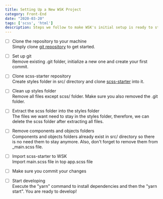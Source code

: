 ```yaml
---
title: Setting Up a New WSK Project 
category: Front-End
date: "2020-03-20"
tags: ['scss', 'html']
description: Steps we follow to make WSK's initial setup is ready to start a new project. This checklist also covers how to import and start to use scss-starter with WSK.
---
```


- [ ] Clone the repository to your machine  
Simply clone [git repository](https://github.com/atolye15/web-starter-kit) to get started.

- [ ] Set up git  
Remove existing .git folder, initialize a new one and create your first commit.

- [ ] Clone scss-starter repository  
Create styles folder in src/ directory and clone [scss-starter](https://github.com/atolye15/scss-starter/) into it.

- [ ] Clean up styles folder  
Remove all files except scss/ folder. Make sure you also removed the .git folder.

- [ ] Extract the scss folder into the styles folder  
The files we want need to stay in the styles folder, therefore, we can delete the scss folder after extracting all files.

- [ ] Remove components and objects folders  
Components and objects folders already exist in src/ directory so there is no need them to stay anymore. Also, don't forget to remove them from _main.scss file.

- [ ] Import scss-starter to WSK  
Import main.scss file in top app.scss file

- [ ] Make sure you commit your changes

- [ ] Start developing  
Execute the "yarn" command to install dependencies and then the "yarn start". You are ready to develop!
